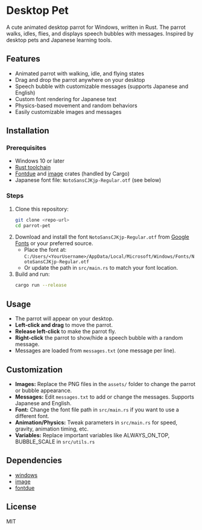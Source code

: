 # Desktop Pet

A cute animated desktop parrot for Windows, written in Rust. The parrot walks, idles, flies, and displays speech bubbles with messages. Inspired by desktop pets and Japanese learning tools.

## Features

- Animated parrot with walking, idle, and flying states
- Drag and drop the parrot anywhere on your desktop
- Speech bubble with customizable messages (supports Japanese and English)
- Custom font rendering for Japanese text
- Physics-based movement and random behaviors
- Easily customizable images and messages

## Installation

### Prerequisites

- Windows 10 or later
- [Rust toolchain](https://www.rust-lang.org/tools/install)
- [Fontdue](https://crates.io/crates/fontdue) and [image](https://crates.io/crates/image) crates (handled by Cargo)
- Japanese font file: `NotoSansCJKjp-Regular.otf` (see below)

### Steps

1. Clone this repository:
   ```sh
   git clone <repo-url>
   cd parrot-pet
   ```
2. Download and install the font `NotoSansCJKjp-Regular.otf` from [Google Fonts](https://fonts.google.com/noto/specimen/Noto+Sans+JP) or your preferred source.
   - Place the font at: `C:/Users/<YourUsername>/AppData/Local/Microsoft/Windows/Fonts/NotoSansCJKjp-Regular.otf`
   - Or update the path in `src/main.rs` to match your font location.
3. Build and run:
   ```sh
   cargo run --release
   ```

## Usage

- The parrot will appear on your desktop.
- **Left-click and drag** to move the parrot.
- **Release left-click** to make the parrot fly.
- **Right-click** the parrot to show/hide a speech bubble with a random message.
- Messages are loaded from `messages.txt` (one message per line).

## Customization

- **Images:** Replace the PNG files in the `assets/` folder to change the parrot or bubble appearance.
- **Messages:** Edit `messages.txt` to add or change the messages. Supports Japanese and English.
- **Font:** Change the font file path in `src/main.rs` if you want to use a different font.
- **Animation/Physics:** Tweak parameters in `src/main.rs` for speed, gravity, animation timing, etc.
- **Variables:** Replace important variables like ALWAYS_ON_TOP, BUBBLE_SCALE in `src/utils.rs`

## Dependencies

- [windows](https://crates.io/crates/windows)
- [image](https://crates.io/crates/image)
- [fontdue](https://crates.io/crates/fontdue)

## License

MIT
